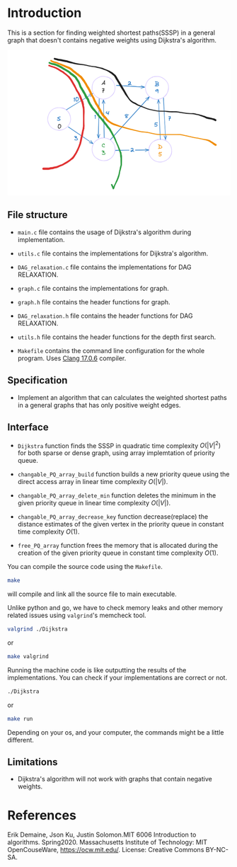 # Introduction

This is a section for finding weighted shortest paths(SSSP) in a general graph that doesn't contains negative weights using Dijkstra's algorithm.

![Dijkstra test graph photo](Dijkstra_test_graph.png)

## File structure

- `main.c` file contains the usage of Dijkstra's algorithm during implementation.

- `utils.c` file contains the implementations for Dijkstra's algorithm.

- `DAG_relaxation.c` file contains the implementations for DAG RELAXATION.

- `graph.c` file contains the implementations for graph.

- `graph.h` file contains the header functions for graph.

- `DAG_relaxation.h` file contains the header functions for DAG RELAXATION.

- `utils.h` file contains the header functions for the depth first search.

- `Makefile` contains the command line configuration for the whole program. Uses [Clang 17.0.6](https://clang.llvm.org) compiler.

## Specification

- Implement an algorithm that can calculates the weighted shortest paths in a general graphs that has only positive weight edges.

## Interface

- `Dijkstra` function finds the SSSP in quadratic time complexity $O(|V|^2)$ for both sparse or dense graph, using array implemtation of priority queue.

- `changable_PQ_array_build` function builds a new priority queue using the direct access array in linear time complexity $O(|V|)$.

- `changable_PQ_array_delete_min` function deletes the minimum in the given priority queue in linear time complexity $O(|V|)$.

- `changable_PQ_array_decrease_key` function decrease(replace) the distance estimates of the given vertex in the priority queue in constant time complexity $O(1)$.

- `free_PQ_array` function frees the memory that is allocated during the creation of the given priority queue in constant time complexity $O(1)$.

You can compile the source code using the `Makefile`.

```bash
make
```
will compile and link all the source file to main executable.

Unlike python and go, we have to check memory leaks and other memory related issues using `valgrind`'s memcheck tool.

```bash
valgrind ./Dijkstra
```

or 

```bash
make valgrind
```

Running the machine code is like outputting the results of the implementations. You can check if your implementations are correct or not.

```bash
./Dijkstra
```

or 

```bash
make run
```
Depending on your os, and your computer, the commands might be a little different.

## Limitations

- Dijkstra's algorithm will not work with graphs that contain negative weights.

# References
Erik Demaine, Json Ku, Justin Solomon.MIT 6006 Introduction to algorithms. Spring2020. Massachusetts Institute of Technology: MIT OpenCouseWare, https://ocw.mit.edu/. License: Creative Commons BY-NC-SA.
